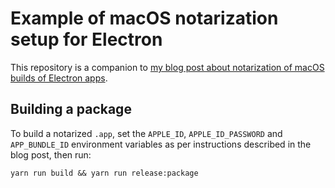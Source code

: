 # Example of macOS notarization setup for Electron
This repository is a companion to [my blog post about notarization of macOS builds of Electron apps](https://christarnowski.com/blog/making-notarization-work-on-macos-for-electron-apps-built-with-electron-builder).

## Building a package
To build a notarized `.app`, set the `APPLE_ID`, `APPLE_ID_PASSWORD` and `APP_BUNDLE_ID` environment variables as per
instructions described in the blog post, then run:
```shell script
yarn run build && yarn run release:package
```